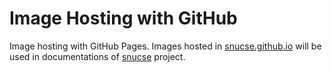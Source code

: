 Image Hosting with GitHub
========

Image hosting with GitHub Pages. Images hosted in [snucse.github.io] will be
used in documentations of [snucse] project.

[snucse.github.io]: https://snucse.github.io
[snucse]: https://github.com/snucse/snucse
